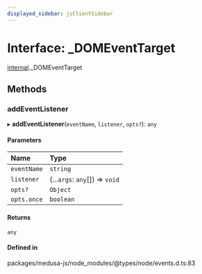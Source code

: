 ```yaml
---
displayed_sidebar: jsClientSidebar
---
```


# Interface: \_DOMEventTarget

[internal](../modules/internal-8.md)._DOMEventTarget

## Methods

### addEventListener

▸ **addEventListener**(`eventName`, `listener`, `opts?`): `any`

#### Parameters

| Name | Type |
| :------ | :------ |
| `eventName` | `string` |
| `listener` | (...`args`: `any`[]) => `void` |
| `opts?` | `Object` |
| `opts.once` | `boolean` |

#### Returns

`any`

#### Defined in

packages/medusa-js/node_modules/@types/node/events.d.ts:83
